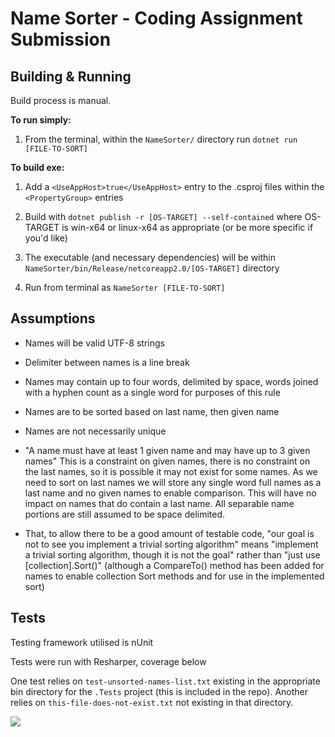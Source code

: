 # Name Sorter - Coding Assignment Submission
 
## Building & Running
 Build process is manual.
 
 **To run simply:**
  1. From the terminal, within the `NameSorter/` directory run `dotnet run [FILE-TO-SORT]`

 **To build exe:**
 1. Add a `<UseAppHost>true</UseAppHost>` entry to the .csproj files within the `<PropertyGroup>` entries

 2. Build with `dotnet publish -r [OS-TARGET] --self-contained` where OS-TARGET is win-x64 or linux-x64 as appropriate (or be more specific if you'd like)

 3. The executable (and necessary dependencies) will be within `NameSorter/bin/Release/netcoreapp2.0/[OS-TARGET]` directory

 4. Run from terminal as `NameSorter [FILE-TO-SORT]`
 
## Assumptions
 - Names will be valid UTF-8 strings
 
 - Delimiter between names is a line break
 
 - Names may contain up to four words, delimited by space, words joined with a hyphen count as a single word for purposes of this rule
 
 - Names are to be sorted based on last name, then given name
 
 - Names are not necessarily unique
 
 - "A name must have at least 1 given name and may have up to 3 given names" This is a constraint on given names, there is no constraint on the last names, so it is possible it may not exist for some names. As we need to sort on last names we will store any single word full names as a last name and no given names to enable comparison. This will have no impact on names that do contain a last name. All separable name portions are still assumed to be space delimited.
 
 - That, to allow there to be a good amount of testable code, "our goal is not to see you implement a trivial sorting
algorithm" means "implement a trivial sorting algorithm, though it is not the goal" rather than "just use [collection].Sort()" (although a CompareTo() method has been added for names to enable collection Sort methods and for use in the implemented sort)

## Tests
Testing framework utilised is nUnit

Tests were run with Resharper, coverage below

One test relies on `test-unsorted-names-list.txt` existing in the appropriate bin directory for the `.Tests` project (this is included in the repo). Another relies on `this-file-does-not-exist.txt` not existing in that directory.

<img src=https://i.imgur.com/gz6Nk3O.png>
